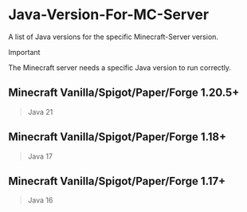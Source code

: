 # Java-Version-For-MC-Server
A list of Java versions for the specific Minecraft-Server version.

> [!IMPORTANT]
> The Minecraft server needs a specific Java version to run correctly.


## Minecraft Vanilla/Spigot/Paper/Forge 1.20.5+
> Java 21

## Minecraft Vanilla/Spigot/Paper/Forge 1.18+
> Java 17

## Minecraft Vanilla/Spigot/Paper/Forge 1.17+
> Java 16
